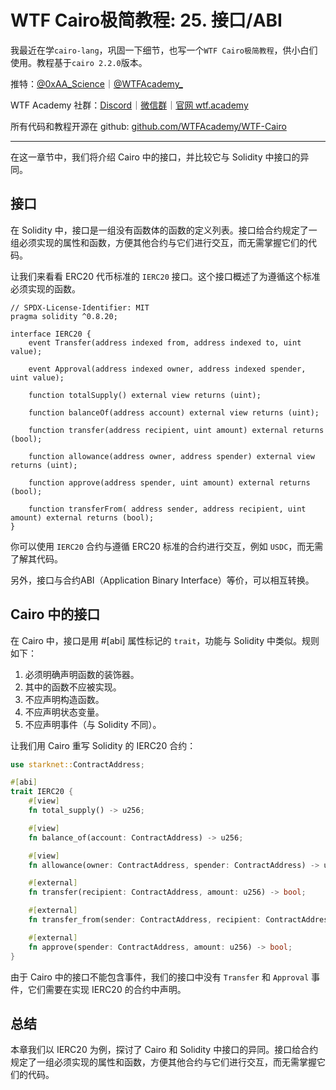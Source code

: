 # WTF Cairo极简教程: 25. 接口/ABI

我最近在学`cairo-lang`，巩固一下细节，也写一个`WTF Cairo极简教程`，供小白们使用。教程基于`cairo 2.2.0`版本。

推特：[@0xAA_Science](https://twitter.com/0xAA_Science)｜[@WTFAcademy_](https://twitter.com/WTFAcademy_)

WTF Academy 社群：[Discord](https://discord.gg/5akcruXrsk)｜[微信群](https://docs.google.com/forms/d/e/1FAIpQLSe4KGT8Sh6sJ7hedQRuIYirOoZK_85miz3dw7vA1-YjodgJ-A/viewform?usp=sf_link)｜[官网 wtf.academy](https://wtf.academy)

所有代码和教程开源在 github: [github.com/WTFAcademy/WTF-Cairo](https://github.com/WTFAcademy/WTF-Cairo)

---

在这一章节中，我们将介绍 Cairo 中的接口，并比较它与 Solidity 中接口的异同。

## 接口

在 Solidity 中，接口是一组没有函数体的函数的定义列表。接口给合约规定了一组必须实现的属性和函数，方便其他合约与它们进行交互，而无需掌握它们的代码。

让我们来看看 ERC20 代币标准的 `IERC20` 接口。这个接口概述了为遵循这个标准必须实现的函数。

```solidity
// SPDX-License-Identifier: MIT
pragma solidity ^0.8.20;

interface IERC20 {
    event Transfer(address indexed from, address indexed to, uint value);

    event Approval(address indexed owner, address indexed spender, uint value);

    function totalSupply() external view returns (uint);

    function balanceOf(address account) external view returns (uint);

    function transfer(address recipient, uint amount) external returns (bool);

    function allowance(address owner, address spender) external view returns (uint);

    function approve(address spender, uint amount) external returns (bool);

    function transferFrom( address sender, address recipient, uint amount) external returns (bool);
}
```

你可以使用 `IERC20` 合约与遵循 ERC20 标准的合约进行交互，例如 `USDC`，而无需了解其代码。

另外，接口与合约ABI（Application Binary Interface）等价，可以相互转换。

## Cairo 中的接口

在 Cairo 中，接口是用 #[abi] 属性标记的 `trait`，功能与 Solidity 中类似。规则如下：

1. 必须明确声明函数的装饰器。
2. 其中的函数不应被实现。
3. 不应声明构造函数。
4. 不应声明状态变量。
5. 不应声明事件（与 Solidity 不同）。

让我们用 Cairo 重写 Solidity 的 IERC20 合约：

```rust
use starknet::ContractAddress;

#[abi]
trait IERC20 {
    #[view]
    fn total_supply() -> u256;

    #[view]
    fn balance_of(account: ContractAddress) -> u256;

    #[view]
    fn allowance(owner: ContractAddress, spender: ContractAddress) -> u256;

    #[external]
    fn transfer(recipient: ContractAddress, amount: u256) -> bool;

    #[external]
    fn transfer_from(sender: ContractAddress, recipient: ContractAddress, amount: u256) -> bool;

    #[external]
    fn approve(spender: ContractAddress, amount: u256) -> bool;
}
```

由于 Cairo 中的接口不能包含事件，我们的接口中没有 `Transfer` 和 `Approval` 事件，它们需要在实现 IERC20 的合约中声明。

## 总结

本章我们以 IERC20 为例，探讨了 Cairo 和 Solidity 中接口的异同。接口给合约规定了一组必须实现的属性和函数，方便其他合约与它们进行交互，而无需掌握它们的代码。